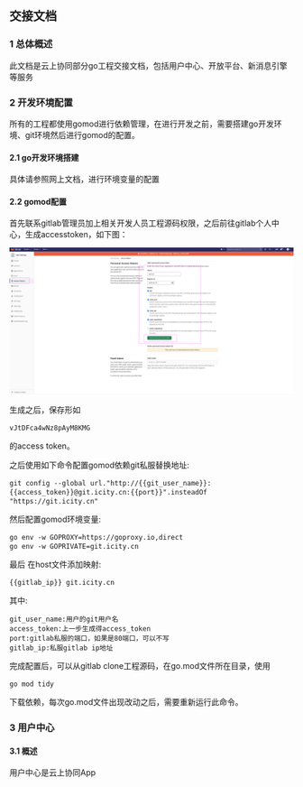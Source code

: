 

## 交接文档

### 1	总体概述

此文档是云上协同部分go工程交接文档，包括用户中心、开放平台、新消息引擎等服务

### 2	开发环境配置

所有的工程都使用gomod进行依赖管理，在进行开发之前，需要搭建go开发环境、git环境然后进行gomod的配置。

#### 2.1 go开发环境搭建

具体请参照网上文档，进行环境变量的配置

#### 2.2 gomod配置

首先联系gitlab管理员加上相关开发人员工程源码权限，之后前往gitlab个人中心，生成accesstoken，如下图：

![](./resource/2022-02-14_17-53.png)

生成之后，保存形如

```shell
vJtDFca4wNz8pAyM8KMG
```

的access token。

之后使用如下命令配置gomod依赖git私服替换地址:

```shell
git config --global url."http://{{git_user_name}}:{{access_token}}@git.icity.cn:{{port}}".insteadOf "https://git.icity.cn"
```

然后配置gomod环境变量:

```shell
go env -w GOPROXY=https://goproxy.io,direct
go env -w GOPRIVATE=git.icity.cn
```

最后 在host文件添加映射:

```
{{gitlab_ip}} git.icity.cn
```

其中:

```
git_user_name:用户的git用户名
access_token:上一步生成得access_token
port:gitlab私服的端口，如果是80端口，可以不写
gitlab_ip:私服gitlab ip地址
```

完成配置后，可以从gitlab clone工程源码，在go.mod文件所在目录，使用

```
go mod tidy
```

下载依赖，每次go.mod文件出现改动之后，需要重新运行此命令。

### 3	用户中心

#### 3.1 概述

用户中心是云上协同App
